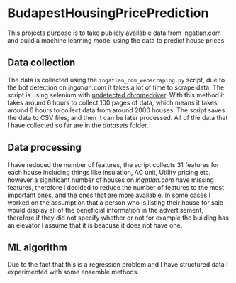 # BudapestHousingPricePrediction

This projects purpose is to take publicly available data from ingatlan.com and build a machine learning model using the data to predict house prices

## Data collection 

The data is collected using the `ingatlan_com_webscraping.py` script, due to the bot detection on *ingatlan.com* it takes a lot of time to scrape data. The script is using selenium with 
[undetected chromedriver](https://github.com/ultrafunkamsterdam/undetected-chromedriver). With this method it takes around 6 hours to collect 100 pages of data, which means it takes around 
6 hours to collect data from around 2000 houses. The script saves the data to CSV files, and then it can be later processed. All of the data that I have collected so far are in the *datasets* folder.

## Data processing 

I have reduced the number of features, the script collects 31 features for each house including things like insulation, AC unit, Utility pricing etc. however a significant number of houses
on *ingatlan.com* have missing features, therefore I decided to reduce the number of features to the most important ones, and the ones that are more available. In some cases 
I worked on the assumption that a person who is listing their house for sale would display all of the beneficial information in the advertisement, therefore if they did not specify
whether or not for example the building has an elevator I assume that it is beacuse it does not have one. 

## ML algorithm 

Due to the fact that this is a regression problem and I have structured data I experimented with some ensemble methods.


